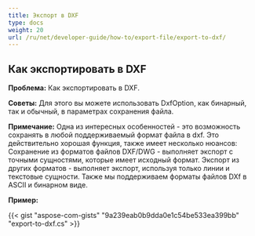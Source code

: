 ```yaml
---
title: Экспорт в DXF
type: docs
weight: 20
url: /ru/net/developer-guide/how-to/export-file/export-to-dxf/
---
```


## **Как экспортировать в DXF**

**Проблема:** Как экспортировать в DXF.

**Советы:** Для этого вы можете использовать DxfOption, как бинарный, так и обычный, в параметрах сохранения файла.

**Примечание:** Одна из интересных особенностей - это возможность сохранять в любой поддерживаемый формат файла в dxf.
Это действительно хорошая функция, также имеет несколько нюансов:
Сохранение из форматов файлов DXF/DWG - выполняет экспорт с точными сущностями, которые имеет исходный формат.
Экспорт из других форматов - выполняет экспорт, используя только линии и текстовые сущности.
Также мы поддерживаем форматы файлов DXf в ASCII и бинарном виде.

**Пример:**

{{< gist "aspose-com-gists" "9a239eab0b9dda0e1c54be533ea399bb" "export-to-dxf.cs" >}}
